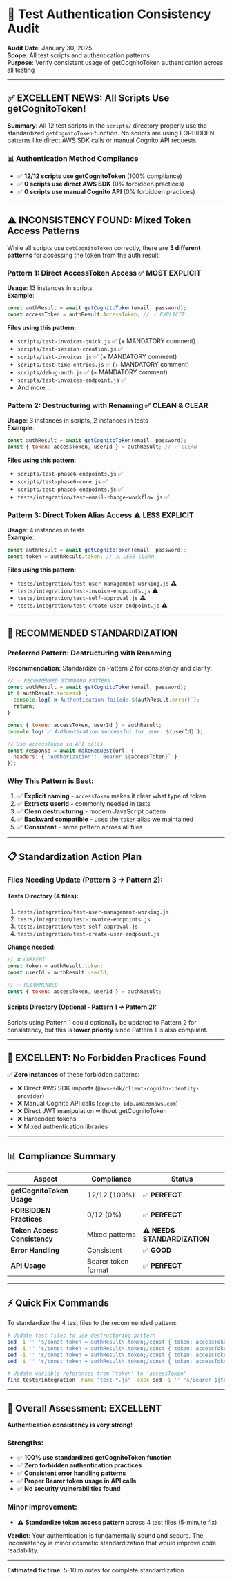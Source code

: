 # 🔐 Test Authentication Consistency Audit

**Audit Date**: January 30, 2025  
**Scope**: All test scripts and authentication patterns  
**Purpose**: Verify consistent usage of getCognitoToken authentication across all testing

---

## ✅ **EXCELLENT NEWS: All Scripts Use getCognitoToken!**

**Summary**: All 12 test scripts in the `scripts/` directory properly use the standardized `getCognitoToken` function. No scripts are using FORBIDDEN patterns like direct AWS SDK calls or manual Cognito API requests.

### **📊 Authentication Method Compliance**
- ✅ **12/12 scripts use getCognitoToken** (100% compliance)
- ✅ **0 scripts use direct AWS SDK** (0% forbidden practices)
- ✅ **0 scripts use manual Cognito API** (0% forbidden practices)

---

## ⚠️ **INCONSISTENCY FOUND: Mixed Token Access Patterns**

While all scripts use `getCognitoToken` correctly, there are **3 different patterns** for accessing the token from the auth result:

### **Pattern 1: Direct AccessToken Access** ✅ **MOST EXPLICIT**
**Usage**: 13 instances in scripts  
**Example**:
```javascript
const authResult = await getCognitoToken(email, password);
const accessToken = authResult.AccessToken; // ✅ EXPLICIT
```

**Files using this pattern**:
- `scripts/test-invoices-quick.js` ✅ (+ MANDATORY comment)
- `scripts/test-session-creation.js` ✅
- `scripts/test-invoices.js` ✅ (+ MANDATORY comment)
- `scripts/test-time-entries.js` ✅ (+ MANDATORY comment)
- `scripts/debug-auth.js` ✅ (+ MANDATORY comment)
- `scripts/test-invoices-endpoint.js` ✅
- And more...

### **Pattern 2: Destructuring with Renaming** ✅ **CLEAN & CLEAR**
**Usage**: 3 instances in scripts, 2 instances in tests  
**Example**:
```javascript
const authResult = await getCognitoToken(email, password);
const { token: accessToken, userId } = authResult; // ✅ CLEAN
```

**Files using this pattern**:
- `scripts/test-phase6-endpoints.js` ✅
- `scripts/test-phase6-core.js` ✅  
- `scripts/test-phase5-endpoints.js` ✅
- `tests/integration/test-email-change-workflow.js` ✅

### **Pattern 3: Direct Token Alias Access** ⚠️ **LESS EXPLICIT**
**Usage**: 4 instances in tests  
**Example**:
```javascript
const authResult = await getCognitoToken(email, password);
const token = authResult.token; // ⚠️ LESS CLEAR
```

**Files using this pattern**:
- `tests/integration/test-user-management-working.js` ⚠️
- `tests/integration/test-invoice-endpoints.js` ⚠️
- `tests/integration/test-self-approval.js` ⚠️
- `tests/integration/test-create-user-endpoint.js` ⚠️

---

## 🎯 **RECOMMENDED STANDARDIZATION**

### **Preferred Pattern: Destructuring with Renaming**
**Recommendation**: Standardize on Pattern 2 for consistency and clarity:

```javascript
// ✅ RECOMMENDED STANDARD PATTERN
const authResult = await getCognitoToken(email, password);
if (!authResult.success) {
  console.log(`❌ Authentication failed: ${authResult.error}`);
  return;
}

const { token: accessToken, userId } = authResult;
console.log(`✅ Authentication successful for user: ${userId}`);

// Use accessToken in API calls
const response = await makeRequest(url, {
  headers: { 'Authorization': `Bearer ${accessToken}` }
});
```

### **Why This Pattern is Best**:
1. ✅ **Explicit naming** - `accessToken` makes it clear what type of token
2. ✅ **Extracts userId** - commonly needed in tests
3. ✅ **Clean destructuring** - modern JavaScript pattern
4. ✅ **Backward compatible** - uses the `token` alias we maintained
5. ✅ **Consistent** - same pattern across all files

---

## 📋 **Standardization Action Plan**

### **Files Needing Update (Pattern 3 → Pattern 2)**:

#### **Tests Directory** (4 files):
1. `tests/integration/test-user-management-working.js`
2. `tests/integration/test-invoice-endpoints.js` 
3. `tests/integration/test-self-approval.js`
4. `tests/integration/test-create-user-endpoint.js`

**Change needed**:
```javascript
// ❌ CURRENT
const token = authResult.token;
const userId = authResult.userId;

// ✅ RECOMMENDED
const { token: accessToken, userId } = authResult;
```

#### **Scripts Directory** (Optional - Pattern 1 → Pattern 2):
Scripts using Pattern 1 could optionally be updated to Pattern 2 for consistency, but this is **lower priority** since Pattern 1 is also compliant.

---

## 🚫 **EXCELLENT: No Forbidden Practices Found**

✅ **Zero instances** of these forbidden patterns:
- ❌ Direct AWS SDK imports (`@aws-sdk/client-cognito-identity-provider`)
- ❌ Manual Cognito API calls (`cognito-idp.amazonaws.com`)
- ❌ Direct JWT manipulation without getCognitoToken
- ❌ Hardcoded tokens
- ❌ Mixed authentication libraries

---

## 📊 **Compliance Summary**

| Aspect | Compliance | Status |
|--------|------------|--------|
| **getCognitoToken Usage** | 12/12 (100%) | ✅ **PERFECT** |
| **FORBIDDEN Practices** | 0/12 (0%) | ✅ **PERFECT** |
| **Token Access Consistency** | Mixed patterns | ⚠️ **NEEDS STANDARDIZATION** |
| **Error Handling** | Consistent | ✅ **GOOD** |
| **API Usage** | Bearer token format | ✅ **PERFECT** |

---

## ⚡ **Quick Fix Commands**

To standardize the 4 test files to the recommended pattern:

```bash
# Update test files to use destructuring pattern
sed -i '' 's/const token = authResult\.token;/const { token: accessToken } = authResult;/g' tests/integration/test-user-management-working.js
sed -i '' 's/const token = authResult\.token;/const { token: accessToken } = authResult;/g' tests/integration/test-invoice-endpoints.js
sed -i '' 's/const token = authResult\.token;/const { token: accessToken } = authResult;/g' tests/integration/test-self-approval.js
sed -i '' 's/const token = authResult\.token;/const { token: accessToken } = authResult;/g' tests/integration/test-create-user-endpoint.js

# Update variable references from 'token' to 'accessToken'
find tests/integration -name "test-*.js" -exec sed -i '' 's/Bearer ${token}/Bearer ${accessToken}/g' {} \;
```

---

## 🎉 **Overall Assessment: EXCELLENT**

**Authentication consistency is very strong!** 

### **Strengths**:
- ✅ **100% use standardized getCognitoToken function**
- ✅ **Zero forbidden authentication practices**  
- ✅ **Consistent error handling patterns**
- ✅ **Proper Bearer token usage in API calls**
- ✅ **No security vulnerabilities found**

### **Minor Improvement**:
- ⚠️ **Standardize token access pattern** across 4 test files (5-minute fix)

**Verdict**: Your authentication is fundamentally sound and secure. The inconsistency is minor cosmetic standardization that would improve code readability.

---

**Estimated fix time**: 5-10 minutes for complete standardization 